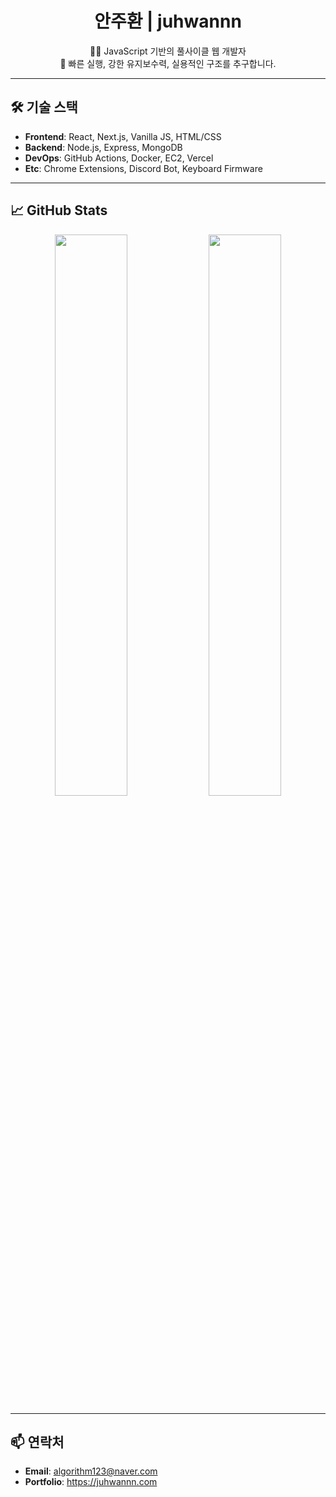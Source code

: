 <h1 align="center">안주환 | juhwannn</h1>

<p align="center">
  👨‍💻 JavaScript 기반의 풀사이클 웹 개발자<br/>
  🚀 빠른 실행, 강한 유지보수력, 실용적인 구조를 추구합니다.
</p>

---

## 🛠️ 기술 스택

- **Frontend**: React, Next.js, Vanilla JS, HTML/CSS
- **Backend**: Node.js, Express, MongoDB
- **DevOps**: GitHub Actions, Docker, EC2, Vercel
- **Etc**: Chrome Extensions, Discord Bot, Keyboard Firmware

---

## 📈 GitHub Stats

<p align="center">
  <img src="https://github-readme-stats.vercel.app/api?username=juhwannn&show_icons=true&theme=transparent" width="48%" />
  <img src="https://github-readme-stats.vercel.app/api/top-langs/?username=juhwannn&layout=compact&theme=transparent" width="48%" />
</p>

---

## 📫 연락처

- **Email**: algorithm123@naver.com
- **Portfolio**: https://juhwannn.com
